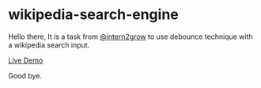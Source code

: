 # wikipedia-search-engine

Hello there, It is a task from <a href="https://github.com/intern2grow">@intern2grow</a> to use debounce technique with a wikipedia search input.

<a href="https://omarsha6an.github.io/wikipedia-search-engine/">Live Demo</a>

Good bye.
